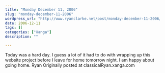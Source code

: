 ```yaml
---
title: "Monday December 11, 2006"
slug: "monday-december-11-2006"
wordpress_url: "http://www.ryanclarke.net/post/monday-december-11-2006/"
date: 2006-12-11
tags: []
categories: ["Xanga"]
description: ""

---
```


Today was a hard day.
I guess a lot of it had to do with wrapping up this website project before I leave for home tomorrow night.
I am happy about going home.
Ryan
Originally posted at classicalRyan.xanga.com
